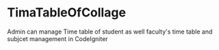 # TimaTableOfCollage
Admin can manage Time table  of student as well faculty's time table and subjcet management in CodeIgniter
